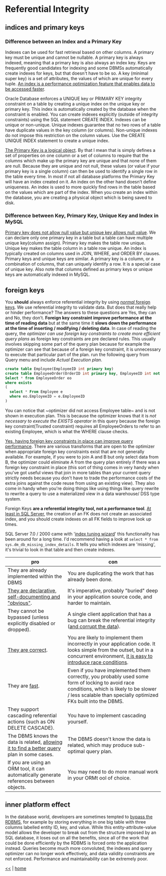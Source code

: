 # Referential Integrity

## indices and primary keys

### Difference between an Index and a Primary Key

Indexes can be used for fast retrieval based on other columns. A primary key must be unique and cannot be nullable.
A primary key is always indexed, meaning that a primary key is also always an index key.
Keys are frequently good candidates for indexing and some DBMSs automatically create indexes for keys, but that doesn't have to be so.
A key (minimal super key) is a set of attributes, the values of which are unique for every tuple.
[An index is a performance optimization feature that enables data to be accessed faster](http://itknowledgeexchange.techtarget.com/sql-server/difference-between-an-index-and-a-primary-key/).

Oracle Database enforces a UNIQUE key or PRIMARY KEY integrity constraint on a table by creating a unique index on the unique key or primary key.
This index is automatically created by the database when the constraint is enabled.
You can create indexes explicitly (outside of integrity constraints) using the SQL statement CREATE INDEX.
Indexes can be unique or non-unique.
Unique indexes guarantee that no two rows of a table have duplicate values in the key column (or columns).
Non-unique indexes do not impose this restriction on the column values.
Use the CREATE UNIQUE INDEX statement to create a unique index.

[The Primary Key is a logical object](https://msdn.microsoft.com/en-us/library/ms188783.aspx).
By that I mean that is simply defines a set of properties on one column or a set of columns to require that the columns which make up the primary key are unique and that none of them are null. Because they are unique and not null, these values (or value if your primary key is a single column) can then be used to identify a single row in the table every time.
In most if not all database platforms the Primary Key will have an index created on it.
An index on the other hand doesn’t define uniqueness.
An index is used to more quickly find rows in the table based on the values which are part of the index.
When you create an index within the database, you are creating a physical object which is being saved to disk.

### Difference between Key, Primary Key, Unique Key and Index in MySQL

[Primary key does not allow null value but unique key allows null value](https://stackoverflow.com/questions/3844899/difference-between-key-primary-key-unique-key-and-index-in-mysql).
We can declare only one primary key in a table but a table can have multiple unique key(column assign).
Primary key makes the table row unique.
Unique key makes the table column in a table row unique.
An index is typically created on columns used in JOIN, WHERE, and ORDER BY clauses.
Primary keys and unique keys are similar.
A primary key is a column, or a combination of columns, that can uniquely identify a row.
It is a special case of unique key.
Also note that columns defined as primary keys or unique keys are automatically indexed in MySQL.

## foreign keys

You **should** always enforce referential integrity by using [_normal_ foreign keys][1].
We use referential integrity to validate data. But does that really help or hinder performance?
The answers to these questions are Yes, they can and No, they don’t.
**Foreign key constraint improve performance at the time of reading data** but at the same time it **slows down the performance at the time of inserting / modifying / deleting data**.
In case of reading the query, the _optimizer can use foreign key constraints to create more efficient query plans_ as foreign key constraints are pre declared rules.
This usually involves skipping some part of the query plan because for example the optimizer can see that because of a foreign key constraint, it is unnecessary to execute that particular part of the plan.
run the following query from Query menu and include _Actual Execution plan_.

```sql
create table Employee(EmployeeID int primary key)
create table EmployeeOrder(OrderID int primary key, EmployeeID int not null constraint fkOrderCust references Employee(EmployeeID))
Select * from EmployeeOrder eo
where exists
(
  select * From Employee e
  where eo.EmployeeID = e.EmployeeID
)
```
You can notice that ~optimizer did not access Employee table~ and is not shown in execution plan. 
This is because the optimizer knows that it is _not necessary to execute the EXISTS operator_ in this query because the foreign key constraint(Trusted constraint) requires all EmployeeOrders to refer to an existing Employee, which is what the WHERE clause checks.

[Yes, having foreign key constraints in place can improve query performance](http://stackoverflow.com/a/8154375/2239678). 
There are various transforms that are open to the optimizer when appropriate foreign key constraints exist that are not generally available. 
For example, if you were to join A and B but only select data from B, the optimizer could eliminate A from the query plan entirely if there was a foreign key constraint in place 
(this sort of thing comes in very handy when you've got useful views that join in more tables than your current query strictly needs because 
you don't have to trade the performance costs of the extra joins against the code reuse from using an existing view). 
They also come in handy when you're doing things like using things like query rewrite to rewrite a query to use a materialized view in a data warehouse/ DSS type system. 

Foreign Keys **are a referential integrity tool, not a performance tool**. 
[At least in SQL Server](http://stackoverflow.com/a/507197/2239678), the creation of an FK does not create an associated index, and you should create indexes on all FK fields to improve look up times.  

SQL Server 7.0 / 2000 came with '[index tuning wizard](http://gotoanswer.stanford.edu/?q=Improving+SQL+Server+query+performance)' this functionality has been around for a long time. 
I'd recommend having a look at `select * from sys.dm_db_missing_index_details`. 
It tells you which indexes are 'missing', it's trivial to look in that table and then create indexes.

pro | con 
---|---
They are already implemented within the DBMS  | You are duplicating the work that has already been done. 
[They are declarative, self-documenting and "obvious"][2]. | It's imperative, probably "buried" deep in your application source code, and harder to maintain. 
They cannot be bypassed (unless explicitly disabled or dropped). | A single client application that has a bug can break the referential integrity ([and corrupt the data][3]). 
[They are correct][4]. | You are likely to implement them incorrectly in your application code. It looks simple from the outset, but in a concurrent environment, [it is easy to introduce race conditions][6]. 
They are [fast][5]. | Even if you have implemented them correctly, you probably used some form of locking to avoid race conditions, which is likely to be slower / less scalable than specially optimized FKs built into the DBMS. 
They support cascading referential actions (such as ON DELETE CASCADE). | You have to implement cascading yourself. 
The DBMS knows the data is related, [allowing it to find a better query][7] plan in some cases. | The DBMS doesn't know the data is related, which may produce sub-optimal query plan. 
If you are using an ORM tool, it can automatically generate references between objects. | You may need to do more manual work in your ORMt ool of choice.

## inner platform effect

In the database world, developers are sometimes tempted to [bypass the RDBMS](http://en.wikipedia.org/wiki/Inner-platform_effect), 
for example by storing everything in one big table with three columns labelled entity ID, key, and value. 
While this entity-attribute-value model allows the developer to break out from the structure imposed by an SQL database, 
it loses out on all the benefits, since all of the work that could be done efficiently by the RDBMS is forced onto the application instead. 
Queries become much more convoluted, the indexes and query optimizer can no longer work effectively, and data validity constraints are not enforced. 
Performance and maintainability can be extremely poor.

[1]: https://stackoverflow.com/questions/20842756/sql-indirect-foreign-key "Sql - Indirect Foreign Key"
[2]: https://stackoverflow.com/questions/15653245/no-foreign-key-constraints-in-database "no fk constraints"
[3]: https://www.experts-exchange.com/articles/4293/Can-Foreign-key-improve-performance.html "Can Foreign key improve performance?"
[4]: https://stackoverflow.com/questions/22020218/foreign-keys-are-evil "evil fk"
[5]: https://stackoverflow.com/questions/3434951/foreign-keys-what-do-they-do-for-me "Foreign Keys - What do they do for me?"
[6]: https://stackoverflow.com/a/20777244 "Database FK Constraints vs Programmatic FK Constraints"
[7]: https://stackoverflow.com/a/8154375 "Do foreign key constraints influence query transformations in Oracle?"

[<<](../sql.md) | [home](../../README.md)